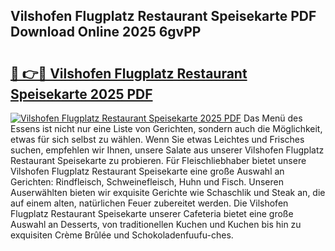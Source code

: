 ## Vilshofen Flugplatz Restaurant Speisekarte PDF Download Online 2025 6gvPP

# <h2><a href="http://gc9cc4.nevu.top/?p=Vilshofen+Flugplatz+Restaurant+Speisekarte">🔗 👉🔴 Vilshofen Flugplatz Restaurant Speisekarte 2025 PDF</a></h2>

[![Vilshofen Flugplatz Restaurant Speisekarte 2025 PDF](https://i.imgur.com/dBaPXMq.png)](http://gc9cc4.nevu.top/?p=Vilshofen+Flugplatz+Restaurant+Speisekarte)
Das Menü des Essens ist nicht nur eine Liste von Gerichten, sondern auch die Möglichkeit, etwas für sich selbst zu wählen. Wenn Sie etwas Leichtes und Frisches suchen, empfehlen wir Ihnen, unsere Salate aus unserer Vilshofen Flugplatz Restaurant Speisekarte zu probieren. Für Fleischliebhaber bietet unsere Vilshofen Flugplatz Restaurant Speisekarte eine große Auswahl an Gerichten: Rindfleisch, Schweinefleisch, Huhn und Fisch. Unseren Auserwählten bieten wir exquisite Gerichte wie Schaschlik und Steak an, die auf einem alten, natürlichen Feuer zubereitet werden. Die Vilshofen Flugplatz Restaurant Speisekarte unserer Cafeteria bietet eine große Auswahl an Desserts, von traditionellen Kuchen und Kuchen bis hin zu exquisiten Crème Brûlée und Schokoladenfuufu-ches.
